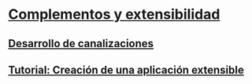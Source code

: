 # [Complementos y extensibilidad](index.md)
## [Desarrollo de canalizaciones](pipeline-development.md)
## [Tutorial: Creación de una aplicación extensible](walkthrough-create-extensible-app.md)
